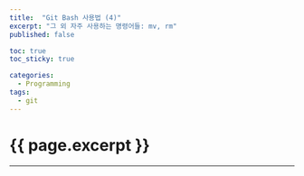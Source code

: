 ```yaml
---
title:  "Git Bash 사용법 (4)"
excerpt: "그 외 자주 사용하는 명령어들: mv, rm"
published: false

toc: true
toc_sticky: true

categories:
  - Programming
tags:
  - git
---
```

# {{ page.excerpt }}
---
